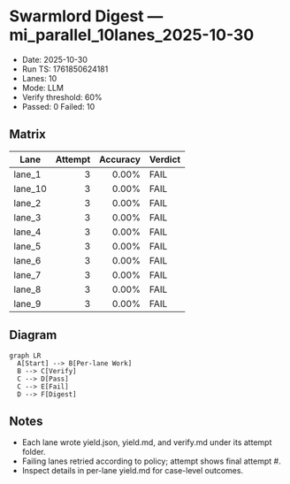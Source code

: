 # Swarmlord Digest — mi_parallel_10lanes_2025-10-30

- Date: 2025-10-30
- Run TS: 1761850624181
- Lanes: 10
- Mode: LLM
- Verify threshold: 60%
- Passed: 0  Failed: 10

## Matrix
| Lane | Attempt | Accuracy | Verdict |
|---|---:|---:|---|
| lane_1 | 3 | 0.00% | FAIL |
| lane_10 | 3 | 0.00% | FAIL |
| lane_2 | 3 | 0.00% | FAIL |
| lane_3 | 3 | 0.00% | FAIL |
| lane_4 | 3 | 0.00% | FAIL |
| lane_5 | 3 | 0.00% | FAIL |
| lane_6 | 3 | 0.00% | FAIL |
| lane_7 | 3 | 0.00% | FAIL |
| lane_8 | 3 | 0.00% | FAIL |
| lane_9 | 3 | 0.00% | FAIL |

## Diagram
```mermaid
graph LR
  A[Start] --> B[Per-lane Work]
  B --> C[Verify]
  C --> D[Pass]
  C --> E[Fail]
  D --> F[Digest]
```

## Notes
- Each lane wrote yield.json, yield.md, and verify.md under its attempt folder.
- Failing lanes retried according to policy; attempt shows final attempt #.
- Inspect details in per-lane yield.md for case-level outcomes.